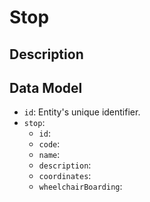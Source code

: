 # Stop

## Description

## Data Model

- ```id```: Entity's unique identifier.
- ```stop```:
    - ```id```:
    - ```code```:
    - ```name```:
    - ```description```:
    - ```coordinates```:
    - ```wheelchairBoarding```: